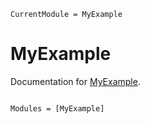 ```@meta
CurrentModule = MyExample
```

# MyExample

Documentation for [MyExample](https://github.com/grace-harper-ibm/MyExample.jl).

```@index
```

```@autodocs
Modules = [MyExample]
```
